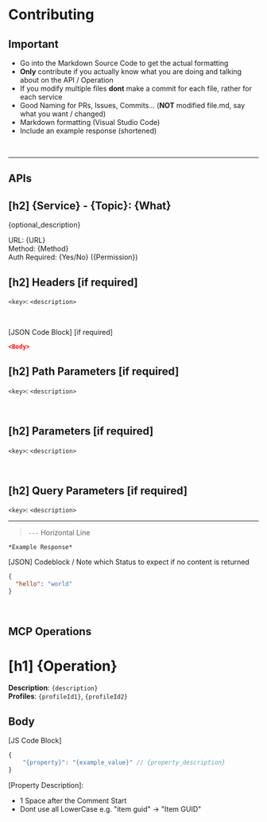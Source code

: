 # Contributing

## Important

- Go into the Markdown Source Code to get the actual formatting
- **Only** contribute if you actually know what you are doing and talking about on the API / Operation
- If you modify multiple files **dont** make a commit for each file, rather for each service
- Good Naming for PRs, Issues, Commits... (**NOT** modified file.md, say what you want / changed)
- Markdown formatting (Visual Studio Code)
- Include an example response (shortened)

<br/>

---

## APIs

## [h2] {Service} - {Topic}: {What}

{optional_description}

URL: {URL} <br/>
Method: {Method} <br/>
Auth Required: {Yes/No} ({Permission})

## [h2] Headers [if required]

`<key>`: `<description>`

<br/>

[JSON Code Block]
[if required]

```json
<Body>
```

## [h2] Path Parameters [if required]

`<key>`: `<description>`

<br/>

## [h2] Parameters [if required]

`<key>`: `<description>`

<br/>

## [h2] Query Parameters [if required]

`<key>`: `<description>`

---

> `---` Horizontal Line

`*Example Response*`

[JSON] Codeblock / Note which Status to expect if no content is returned

```json
{
  "hello": "world"
}
```

<br/>

## MCP Operations

# [h1] {Operation}

**Description**: `{description}` <br/>
**Profiles**: `{profileId1}`, `{profileId2}`

## Body

[JS Code Block]

```js
{
    "{property}": "{example_value}" // {property_description}
}
```

[Property Description]:

- 1 Space after the Comment Start
- Dont use all LowerCase e.g. "item guid" -> "Item GUID"
